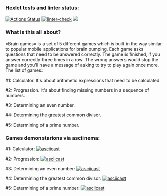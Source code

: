 ### Hexlet tests and linter status:
[![Actions Status](https://github.com/M4XPRD/frontend-project-lvl1/workflows/hexlet-check/badge.svg)](https://github.com/M4XPRD/frontend-project-lvl1/actions)
[![linter-check](https://github.com/M4XPRD/frontend-project-lvl1/actions/workflows/linter-check.yml/badge.svg)](https://github.com/M4XPRD/frontend-project-lvl1/actions/workflows/linter-check.yml)
<a href="https://codeclimate.com/github/codeclimate/codeclimate/maintainability"><img src="https://api.codeclimate.com/v1/badges/a99a88d28ad37a79dbf6/maintainability" /></a>

### What is this all about?

«Brain games» is a set of 5 different games which is built in the way similar to popular mobile applications for brain pumping. Each game asks questions that need to be answered correctly. The game is finished, if you answer correctly three times in a row. The wrong answers would stop the game and you'll have a message of asking to try to play again once more. The list of games:

#1: Calculator. It's about arithmetic expressions that need to be calculated.

#2: Progression. It's about finding missing numbers in a sequence of numbers.

#3: Determining an even number.

#4: Determining the greatest common divisor.

#5: Determining of a prime number.


### Games demonstarions via asciinema:

#1: Calculator: [![asciicast](https://asciinema.org/a/444554.svg)](https://asciinema.org/a/444554)

#2: Progression: [![asciicast](https://asciinema.org/a/445228.svg)](https://asciinema.org/a/445228)

#3: Determining an even number: [![asciicast](https://asciinema.org/a/445356.svg)](https://asciinema.org/a/445356)

#4: Determining the greatest common divisor: [![asciicast](https://asciinema.org/a/446259.svg)](https://asciinema.org/a/446259)

#5: Determining of a prime number: [![asciicast](https://asciinema.org/a/446284.svg)](https://asciinema.org/a/446284)
